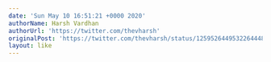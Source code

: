 ```yaml
---
date: 'Sun May 10 16:51:21 +0000 2020'
authorName: Harsh Vardhan
authorUrl: 'https://twitter.com/thevharsh'
originalPost: 'https://twitter.com/thevharsh/status/1259526449532264448'
layout: like
---
```

